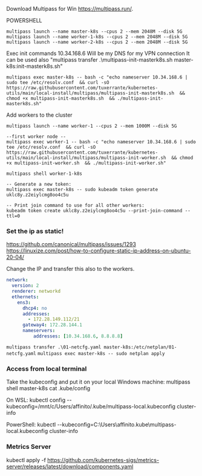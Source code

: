 
Download Multipass for Win https://multipass.run/.  

POWERSHELL
```
multipass launch --name master-k8s --cpus 2 --mem 2048M --disk 5G
multipass launch --name worker-1-k8s --cpus 2 --mem 2048M --disk 5G
multipass launch --name worker-2-k8s --cpus 2 --mem 2048M --disk 5G
```


Exec init commands
10.34.168.6 Will be my DNS for my VPN connection
It can be used also "multipass transfer .\multipass-init-masterk8s.sh master-k8s:init-masterk8s.sh"
```
multipass exec master-k8s -- bash -c "echo nameserver 10.34.168.6 | sudo tee /etc/resolv.conf  && curl -sO https://raw.githubusercontent.com/tuxerrante/kubernetes-utils/main/local-install/multipass/multipass-init-masterk8s.sh  && chmod +x multipass-init-masterk8s.sh  && ./multipass-init-masterk8s.sh"

```

Add workers to the cluster
```
multipass launch --name worker-1 --cpus 2 --mem 1000M --disk 5G

--first worker node --
multipass exec worker-1 -- bash -c "echo nameserver 10.34.168.6 | sudo tee /etc/resolv.conf  && curl -sO https://raw.githubusercontent.com/tuxerrante/kubernetes-utils/main/local-install/multipass/multipass-init-worker.sh  && chmod +x multipass-init-worker.sh  && ./multipass-init-worker.sh"

multipass shell worker-1-k8s

-- Generate a new token:
multipass exec master-k8s -- sudo kubeadm token generate
uklc8y.z2eiylcmg8oo4c5u

-- Print join command to use for all other workers:
kubeadm token create uklc8y.z2eiylcmg8oo4c5u --print-join-command --ttl=0
```

### Set the ip as static!
https://github.com/canonical/multipass/issues/1293
https://linuxize.com/post/how-to-configure-static-ip-address-on-ubuntu-20-04/

Change the IP and transfer this also to the workers.  
```yml
network:
  version: 2
  renderer: networkd
  ethernets:
    ens3:
      dhcp4: no
      addresses:
        - 172.28.149.112/21
      gateway4: 172.28.144.1
      nameservers:
          addresses: [10.34.168.6, 8.8.8.8]
```
`multipass transfer .\01-netcfg.yaml master-k8s:/etc/netplan/01-netcfg.yaml`
`multipass exec master-k8s -- sudo netplan apply`


### Access from local terminal
Take the kubeconfig and put it on your local Windows machine: 
multipass shell master-k8s
cat .kube/config

On WSL:
  kubectl config --kubeconfig=/mnt/c/Users/affinito/.kube/multipass-local.kubeconfig cluster-info

PowerShell:
  kubectl --kubeconfig=C:\Users\affinito\.kube\multipass-local.kubeconfig cluster-info

### Metrics Server 
kubectl apply -f https://github.com/kubernetes-sigs/metrics-server/releases/latest/download/components.yaml